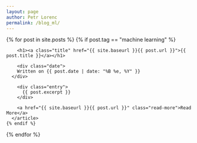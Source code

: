 ```yaml
---
layout: page
author: Petr Lorenc
permalink: /blog_ml/
---
```


<div class="posts">
  {% for post in site.posts %}
    {% if post.tag == "machine learning" %}
      <article class="post">

        <h1><a class="title" href="{{ site.baseurl }}{{ post.url }}">{{ post.title }}</a></h1>

        <div class="date">
  	    Written on {{ post.date | date: "%B %e, %Y" }}
  	  </div>

        <div class="entry">
          {{ post.excerpt }}
        </div>
        
        <a href="{{ site.baseurl }}{{ post.url }}" class="read-more">Read More</a>
      </article>
    {% endif %}
  {% endfor %}
</div>